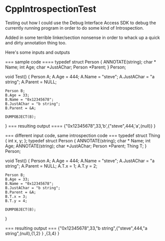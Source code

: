 # CppIntrospectionTest

Testing out how I could use the Debug Interface Access SDK to debug
the currently running program in order to do some kind of Introspection.

Added in some terrible linker/section nonsense in order to whack up a
quick and dirty annotation thing too.

Here's some inputs and outputs

=== sample code ====
typedef struct Person {
    ANNOTATE(string);
    char * Name;
    int Age;
    char *JustAChar;
    Person *Parent;
} Person;

void Test() {
    Person A;
    A.Age = 444;
    A.Name = "steve";
    A.JustAChar = "a string";
    A.Parent = NULL;

    Person B;
    B.Age = 33;
    B.Name = "0x12345678";
    B.JustAChar = "b string";
    B.Parent = &A;

    DUMPOBJECT(B);
}
=== resulting output ====
{"0x12345678",33,'b',{"steve",444,'a',(null)}
}

=== different input code, same introspection code ===
typedef struct Thing {
    int x, y;
};
typedef struct Person {
    ANNOTATE(string);
    char * Name;
    int Age;
    ANNOTATE(string);
    char *JustAChar;
    Person *Parent;
    Thing T;
} Person;

void Test() {
    Person A;
    A.Age = 444;
    A.Name = "steve";
    A.JustAChar = "a string";
    A.Parent = NULL;
    A.T.x = 1;
    A.T.y = 2;

    Person B;
    B.Age = 33;
    B.Name = "0x12345678";
    B.JustAChar = "b string";
    B.Parent = &A;
    B.T.x = 3;
    B.T.y = 4;

    DUMPOBJECT(B);
}

=== resulting output ===
{"0x12345678",33,"b string",{"steve",444,"a string",(null),{1,2}
}
,{3,4}
}
